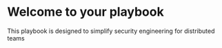 # Welcome to your playbook

This playbook is designed to simplify security engineering for distributed teams


